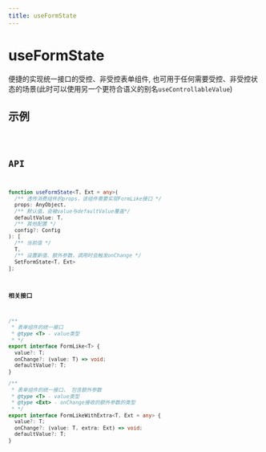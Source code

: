 ```yaml
---
title: useFormState
---
```


# useFormState

便捷的实现统一接口的受控、非受控表单组件, 也可用于任何需要受控、非受控状态的场景(此时可以使用另一个更符合语义的别名`useControllableValue`)

## 示例

<code src="./useFormState.demo.tsx" />

## API

```ts
function useFormState<T, Ext = any>(
  /** 透传消费组件的props，该组件需要实现FormLike接口 */
  props: AnyObject,
  /** 默认值，会被value与defaultValue覆盖*/
  defaultValue: T,
  /** 其他配置 */
  config?: Config
): [
  /** 当前值 */
  T,
  /** 设置新值、额外参数，调用时会触发onChange */
  SetFormState<T, Ext>
];
```

**相关接口**

```ts
/**
 * 表单组件的统一接口
 * @type <T> - value类型
 * */
export interface FormLike<T> {
  value?: T;
  onChange?: (value: T) => void;
  defaultValue?: T;
}

/**
 * 表单组件的统一接口， 包含额外参数
 * @type <T> - value类型
 * @type <Ext> - onChange接收的额外参数的类型
 * */
export interface FormLikeWithExtra<T, Ext = any> {
  value?: T;
  onChange?: (value: T, extra: Ext) => void;
  defaultValue?: T;
}
```
